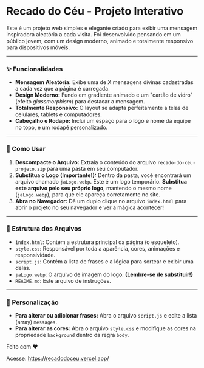 # Recado do Céu - Projeto Interativo

Este é um projeto web simples e elegante criado para exibir uma mensagem inspiradora aleatória a cada visita. Foi desenvolvido pensando em um público jovem, com um design moderno, animado e totalmente responsivo para dispositivos móveis.

---

### ✨ Funcionalidades

* **Mensagem Aleatória:** Exibe uma de X mensagens divinas cadastradas a cada vez que a página é carregada.
* **Design Moderno:** Fundo em gradiente animado e um "cartão de vidro" (efeito *glassmorphism*) para destacar a mensagem.
* **Totalmente Responsivo:** O layout se adapta perfeitamente a telas de celulares, tablets e computadores.
* **Cabeçalho e Rodapé:** Inclui um espaço para o logo e nome da equipe no topo, e um rodapé personalizado.

---

### 🚀 Como Usar

1.  **Descompacte o Arquivo:** Extraia o conteúdo do arquivo `recado-do-ceu-projeto.zip` para uma pasta em seu computador.
2.  **Substitua o Logo (Importante!):** Dentro da pasta, você encontrará um arquivo chamado `jaLogo.webp`. Este é um logo temporário. **Substitua este arquivo pelo seu próprio logo**, mantendo o mesmo nome (`jaLogo.webp`), para que ele apareça corretamente no site.
3.  **Abra no Navegador:** Dê um duplo clique no arquivo `index.html` para abrir o projeto no seu navegador e ver a mágica acontecer!

---

### 📁 Estrutura dos Arquivos

* `index.html`: Contém a estrutura principal da página (o esqueleto).
* `style.css`: Responsável por toda a aparência, cores, animações e responsividade.
* `script.js`: Contém a lista de frases e a lógica para sortear e exibir uma delas.
* `jaLogo.webp`: O arquivo de imagem do logo. **(Lembre-se de substituir!)**
* `README.md`: Este arquivo de instruções.

---

### 🎨 Personalização

* **Para alterar ou adicionar frases:** Abra o arquivo `script.js` e edite a lista (array) `messages`.
* **Para alterar as cores:** Abra o arquivo `style.css` e modifique as cores na propriedade `background` dentro da regra `body`.

Feito com ❤️

Acesse: https://recadodoceu.vercel.app/